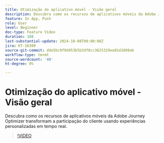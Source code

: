 ```yaml
---
title: Otimização do aplicativo móvel - Visão geral
description: Descubra como os recursos de aplicativos móveis da Adobe Journey Optimizer transformam a participação do cliente usando experiências personalizadas em tempo real.
feature: In App, Push
role: User
level: Beginner
doc-type: Feature Video
duration: 108
last-substantial-update: 2024-10-08T00:00:00Z
jira: KT-16309
source-git-commit: dde5bc9f9d453b5b3df8cc3625329ee81d1889ab
workflow-type: tm+mt
source-wordcount: '40'
ht-degree: 0%

---
```



# Otimização do aplicativo móvel - Visão geral

Descubra como os recursos de aplicativos móveis da Adobe Journey Optimizer transformam a participação do cliente usando experiências personalizadas em tempo real.

>[!VIDEO](https://video.tv.adobe.com/v/3432681/?learn=on)
